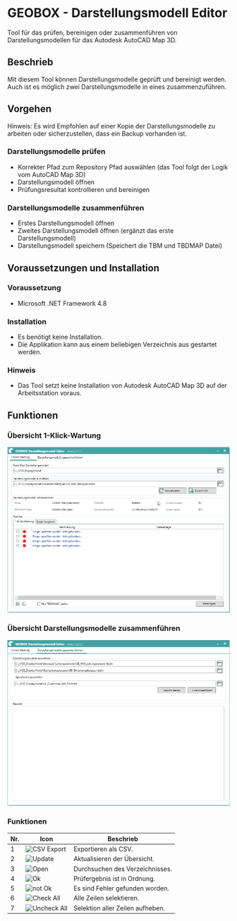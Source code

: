 # GEOBOX - Darstellungsmodell Editor
Tool für das prüfen, bereinigen oder zusammenführen von Darstellungsmodellen für das Autodesk AutoCAD Map 3D.

## Beschrieb
Mit diesem Tool können Darstellungsmodelle geprüft und bereinigt werden. Auch ist es möglich zwei Darstellungsmodelle in eines zusammenzuführen.

## Vorgehen
Hinweis: Es wird Empfohlen auf einer Kopie der Darstellungsmodelle zu arbeiten oder sicherzustellen, dass ein Backup vorhanden ist.
### Darstellungsmodelle prüfen
- Korrekter Pfad zum Repository Pfad auswählen (das Tool folgt der Logik vom AutoCAD Map 3D)
- Darstellungsmodell öffnen
- Prüfungsresultat kontrollieren und bereinigen
### Darstellungsmodelle zusammenführen
- Erstes Darstellungsmodell öffnen
- Zweites Darstellungsmodell öffnen (ergänzt das erste Darstellungsmodell)
- Darstellungsmodell speichern (Speichert die TBM und TBDMAP Datei)

## Voraussetzungen und Installation
### Voraussetzung
- Microsoft .NET Framework 4.8

### Installation
- Es benötigt keine Installation.
- Die Applikation kann aus einem beliebigen Verzeichnis aus gestartet werden.

### Hinweis
- Das Tool setzt keine Installation von Autodesk AutoCAD Map 3D auf der Arbeitsstation voraus.

## Funktionen
### Übersicht 1-Klick-Wartung
![](_images/oneClickMaintenanceOverview.png)

### Übersicht Darstellungsmodelle zusammenführen
![](_images/mergeDisplayModelOverview.png)

### Funktionen
| Nr. | Icon     | Beschrieb                                        |
|-----|----------|--------------------------------------------------|
| 1   | ![][i1]  | Exportieren als CSV.                             |
| 2   | ![][i2]  | Aktualisieren der Übersicht.                     |
| 3   | ![][i3]  | Durchsuchen des Verzeichnisses.                  |
| 4   | ![][i4]  | Prüfergebnis ist in Ordnung.                     |
| 5   | ![][i5]  | Es sind Fehler gefunden worden.                  |
| 6   | ![][i6]  | Alle Zeilen selektieren.                         |
| 7   | ![][i7]  | Selektion aller Zeilen aufheben.                 |


[i1]:  _images/FileExport_light_024.png "CSV Export"
[i2]:  _images/Refresh_light_024.png "Update"
[i3]:  _images/Open_light_024.png "Open"
[i4]:  _images/gbLogSuccess16.png "Ok"
[i5]:  _images/gbLogError16.png "not Ok"
[i6]:  _images/CheckAll_light_016.png "Check All"
[i7]:  _images/UncheckAll_light_016.png "Uncheck All"
